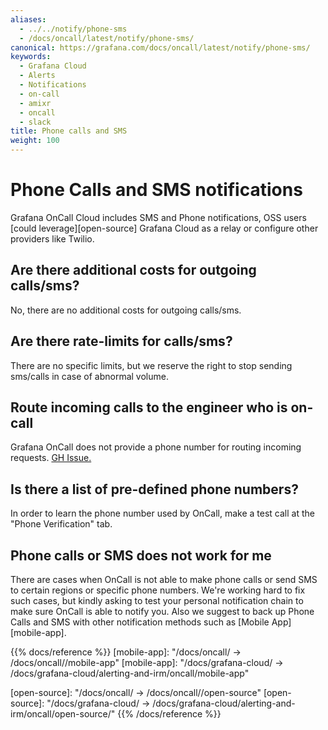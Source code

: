 ```yaml
---
aliases:
  - ../../notify/phone-sms
  - /docs/oncall/latest/notify/phone-sms/
canonical: https://grafana.com/docs/oncall/latest/notify/phone-sms/
keywords:
  - Grafana Cloud
  - Alerts
  - Notifications
  - on-call
  - amixr
  - oncall
  - slack
title: Phone calls and SMS
weight: 100
---
```


# Phone Calls and SMS notifications

Grafana OnCall Cloud includes SMS and Phone notifications, OSS users [could leverage][open-source] Grafana Cloud as a relay or
configure other providers like Twilio.

## Are there additional costs for outgoing calls/sms?

No, there are no additional costs for outgoing calls/sms.

## Are there rate-limits for calls/sms?

There are no specific limits, but we reserve the right to stop sending sms/calls in case of abnormal volume.

## Route incoming calls to the engineer who is on-call

Grafana OnCall does not provide a phone number for routing incoming requests. [GH Issue.](https://github.com/grafana/oncall/issues/1459)

## Is there a list of pre-defined phone numbers?

In order to learn the phone number used by OnCall, make a test call at the "Phone Verification" tab.

## Phone calls or SMS does not work for me

There are cases when OnCall is not able to make phone calls or send SMS to certain regions or specific phone numbers.
We're working hard to fix such cases, but kindly asking to test your personal notification chain to make sure OnCall
is able to notify you. Also we suggest to back up Phone Calls and SMS with other notification methods such as
[Mobile App][mobile-app].

{{% docs/reference %}}
[mobile-app]: "/docs/oncall/ -> /docs/oncall/<ONCALL VERSION>/mobile-app"
[mobile-app]: "/docs/grafana-cloud/ -> /docs/grafana-cloud/alerting-and-irm/oncall/mobile-app"

[open-source]: "/docs/oncall/ -> /docs/oncall/<ONCALL VERSION>/open-source"
[open-source]: "/docs/grafana-cloud/ -> /docs/grafana-cloud/alerting-and-irm/oncall/open-source/"
{{% /docs/reference %}}
